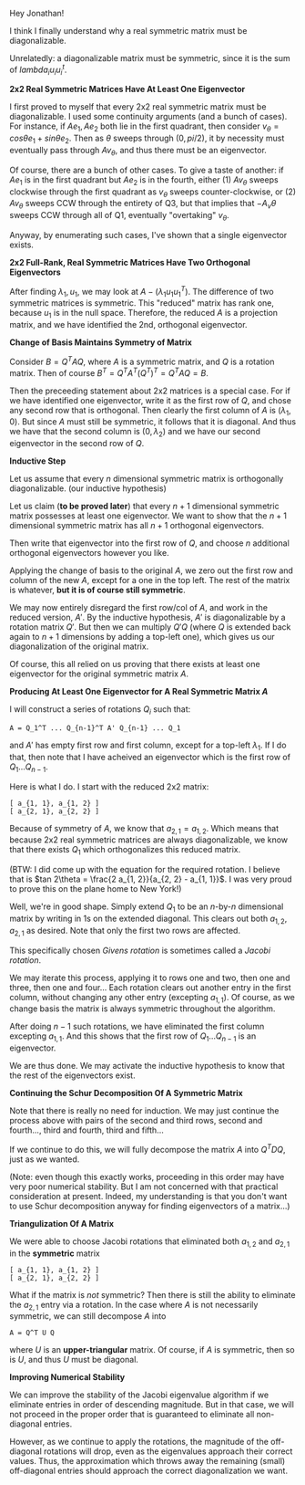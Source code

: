 Hey Jonathan!

I think I finally understand why a real symmetric matrix must be
diagonalizable.

Unrelatedly: a diagonalizable matrix must be symmetric, since it is
the sum of $lambda_i u_i u_i^t$.

**2x2 Real Symmetric Matrices Have At Least One Eigenvector**

I first proved to myself that every 2x2 real symmetric matrix must be
diagonalizable. I used some continuity arguments (and a bunch of
cases). For instance, if $Ae_1, Ae_2$ both lie in the first quadrant,
then consider $v_\theta = cos \theta e_1 + sin \theta e_2$. Then as
$\theta$ sweeps through $(0, pi/2)$, it by necessity must eventually
pass through $Av_\theta$, and thus there must be an eigenvector.

Of course, there are a bunch of other cases. To give a taste of
another: if $Ae_1$ is in the first quadrant but $Ae_2$ is in the
fourth, either (1) $A v_\theta$ sweeps clockwise through the first
quadrant as $v_\theta$ sweeps counter-clockwise, or (2) $A v_\theta$
sweeps CCW through the entirety of Q3, but that implies that
$-A_v\theta$ sweeps CCW through all of Q1, eventually "overtaking"
$v_\theta$.

Anyway, by enumerating such cases, I've shown that a single
eigenvector exists.

**2x2 Full-Rank, Real Symmetric Matrices Have Two Orthogonal
Eigenvectors**

After finding $\lambda_1, u_1$, we may look at $A - (\lambda_1 u_1
u_1^T)$. The difference of two symmetric matrices is symmetric. This
"reduced" matrix has rank one, because $u_1$ is in the null
space. Therefore, the reduced $A$ is a projection matrix, and we have
identified the 2nd, orthogonal eigenvector.

**Change of Basis Maintains Symmetry of Matrix**

Consider $B = Q^T A Q$, where $A$ is a symmetric matrix, and $Q$ is a
rotation matrix. Then of course $B^T = Q^T A^T (Q^T)^T = Q^T A Q = B$.

Then the preceeding statement about 2x2 matrices is a special
case. For if we have identified one eigenvector, write it as the first
row of $Q$, and chose any second row that is orthogonal. Then clearly
the first column of $A$ is $(\lambda_1, 0)$. But since $A$ must still
be symmetric, it follows that it is diagonal. And thus we have that
the second column is $(0, \lambda_2)$ and we have our second
eigenvector in the second row of $Q$.

**Inductive Step**

Let us assume that every $n$ dimensional symmetric matrix is
orthogonally diagonalizable. (our inductive hypothesis)

Let us claim (**to be proved later**) that every $n+1$ dimensional
symmetric matrix possesses at least one eigenvector. We want to show
that the $n+1$ dimensional symmetric matrix has all $n+1$ orthogonal
eigenvectors.

Then write that eigenvector into the first row of $Q$, and choose $n$
additional orthogonal eigenvectors however you like.

Applying the change of basis to the original $A$, we zero out the
first row and column of the new $A$, except for a one in the top
left. The rest of the matrix is whatever, **but it is of course still
symmetric**.

We may now entirely disregard the first row/col of $A$, and work in
the reduced version, $A'$. By the inductive hypothesis, $A'$ is
diagonalizable by a rotation matrix $Q'$. But then we can multiply $Q'
Q$ (where $Q$ is extended back again to $n+1$ dimensions by adding a
top-left one), which gives us our diagonalization of the original
matrix.

Of course, this all relied on us proving that there exists at least
one eigenvector for the original symmetric matrix $A$.

**Producing At Least One Eigenvector for A Real Symmetric Matrix $A$**

I will construct a series of rotations $Q_i$ such that:

    A = Q_1^T ... Q_{n-1}^T A' Q_{n-1} ... Q_1

and $A'$ has empty first row and first column, except for a top-left
$\lambda_1$. If I do that, then note that I have acheived an
eigenvector which is the first row of $Q_1 ... Q_{n-1}$.

Here is what I do. I start with the reduced 2x2 matrix:

    [ a_{1, 1}, a_{1, 2} ]
    [ a_{2, 1}, a_{2, 2} ]

Because of symmetry of $A$, we know that $a_{2, 1} = a_{1, 2}$. Which
means that because 2x2 real symmetric matrices are always
diagonalizable, we know that there exists $Q_1$ which orthogonalizes
this reduced matrix.

(BTW: I did come up with the equation for the required rotation. I
believe that is $tan 2\theta = \frac{2 a_{1, 2}}{a_{2, 2} - a_{1,
1}}$. I was very proud to prove this on the plane home to New York!)

Well, we're in good shape. Simply extend $Q_1$ to be an $n$-by-$n$
dimensional matrix by writing in 1s on the extended diagonal. This
clears out both $a_{1, 2}, a_{2, 1}$ as desired. Note that only the
first two rows are affected.

This specifically chosen *Givens rotation* is sometimes called a
*Jacobi rotation*.

We may iterate this process, applying it to rows one and two, then one
and three, then one and four... Each rotation clears out another entry
in the first column, without changing any other entry (excepting
$a_{1, 1}$). Of course, as we change basis the matrix is always
symmetric throughout the algorithm.

After doing $n-1$ such rotations, we have eliminated the first column
excepting $a_{1, 1}$. And this shows that the first row of $Q_1
... Q_{n-1}$ is an eigenvector.

We are thus done. We may activate the inductive hypothesis to know
that the rest of the eigenvectors exist.

**Continuing the Schur Decomposition Of A Symmetric Matrix**

Note that there is really no need for induction. We may just continue
the process above with pairs of the second and third rows, second and
fourth..., third and fourth, third and fifth...

If we continue to do this, we will fully decompose the matrix $A$ into
$Q^T D Q$, just as we wanted.

(Note: even though this exactly works, proceeding in this order may
have very poor numerical stability. But I am not concerned with that
practical consideration at present. Indeed, my understanding is that
you don't want to use Schur decomposition anyway for finding
eigenvectors of a matrix...)

**Triangulization Of A Matrix**

We were able to choose Jacobi rotations that eliminated both $a_{1,
2}$ and $a_{2, 1}$ in the **symmetric** matrix

    [ a_{1, 1}, a_{1, 2} ]
    [ a_{2, 1}, a_{2, 2} ]

What if the matrix is *not* symmetric? Then there is still the ability
to eliminate the $a_{2, 1}$ entry via a rotation. In the case where
$A$ is not necessarily symmetric, we can still decompose $A$ into

    A = Q^T U Q

where $U$ is an **upper-triangular** matrix. Of course, if $A$ is
symmetric, then so is $U$, and thus $U$ must be diagonal.

**Improving Numerical Stability**

We can improve the stability of the Jacobi eigenvalue algorithm if we
eliminate entries in order of descending magnitude. But in that case,
we will not proceed in the proper order that is guaranteed to
eliminate all non-diagonal entries.

However, as we continue to apply the rotations, the magnitude of the
off-diagonal rotations will drop, even as the eigenvalues approach
their correct values. Thus, the approximation which throws away the
remaining (small) off-diagonal entries should approach the correct
diagonalization we want.
